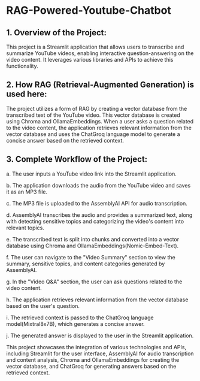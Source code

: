 # RAG-Powered-Youtube-Chatbot

## 1. Overview of the Project:
This project is a Streamlit application that allows users to transcribe and summarize YouTube videos, enabling interactive question-answering on the video content. It leverages various libraries and APIs to achieve this functionality.

## 2. How RAG (Retrieval-Augmented Generation) is used here:
The project utilizes a form of RAG by creating a vector database from the transcribed text of the YouTube video. This vector database is created using Chroma and OllamaEmbeddings. When a user asks a question related to the video content, the application retrieves relevant information from the vector database and uses the ChatGroq language model to generate a concise answer based on the retrieved context.

## 3. Complete Workflow of the Project:
   a. The user inputs a YouTube video link into the Streamlit application.
   
   b. The application downloads the audio from the YouTube video and saves it as an MP3 file.
   
   c. The MP3 file is uploaded to the AssemblyAI API for audio transcription.
  
   d. AssemblyAI transcribes the audio and provides a summarized text, along with detecting sensitive topics and categorizing the video's content into relevant topics.
   
   e. The transcribed text is split into chunks and converted into a vector database using Chroma and OllamaEmbeddings(Nomic-Embed-Text).
   
   f. The user can navigate to the "Video Summary" section to view the summary, sensitive topics, and content categories generated by AssemblyAI.
   
   g. In the "Video Q&A" section, the user can ask questions related to the video content.
   
   h. The application retrieves relevant information from the vector database based on the user's question.
   
   i. The retrieved context is passed to the ChatGroq language model(Mixtral8x7B), which generates a concise answer.
   
   j. The generated answer is displayed to the user in the Streamlit application.

This project showcases the integration of various technologies and APIs, including Streamlit for the user interface, AssemblyAI for audio transcription and content analysis, Chroma and OllamaEmbeddings for creating the vector database, and ChatGroq for generating answers based on the retrieved context.

